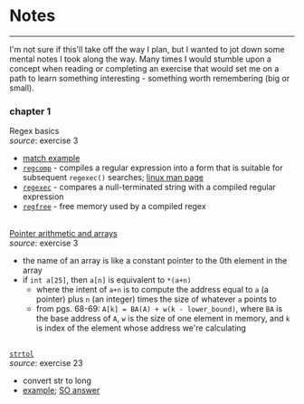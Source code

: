 # Notes
<hr>
I'm not sure if this'll take off the way I plan, but I wanted to jot down some mental notes I took along the way. Many times I would stumble upon a concept when reading or completing an exercise that would set me on a path to learn something interesting - something worth remembering (big or small).

### chapter 1

Regex basics<br>
_source_: exercise 3<br>
* [match example](https://www.quora.com/How-do-I-use-regular-expressions-in-the-C-programming-language)<br>
* [`regcomp`](http://pubs.opengroup.org/onlinepubs/7908799/xsh/regcomp.html) - compiles a regular expression into a form that is suitable for subsequent `regexec()` searches; [linux man page](https://linux.die.net/man/3/regcomp)<br>
* [`regexec`](https://www.mkssoftware.com/docs/man3/regexec.3.asp) - compares a null-terminated string with a compiled regular expression<br>
* [`regfree`](https://www.gnu.org/software/libc/manual/html_node/Regexp-Cleanup.html) - free memory used by a compiled regex<br><br>

[Pointer arithmetic and arrays](http://www.cs.yale.edu/homes/aspnes/pinewiki/C(2f)Pointers.html)<br>
_source_: exercise 3<br>
* the name of an array is like a constant pointer to the 0th element in the array<br>
* if `int a[25]`, then `a[n]` is equivalent to `*(a+n)`<br>
    * where the intent of `a+n` is to compute the address equal to `a` (a pointer) plus `n` (an integer) times the size of whatever `a` points to
    * from pgs. 68-69: `A[k] = BA(A) + w(k - lower_bound)`, where `BA` is the base address of `A`, `w` is the size of one element in memory, and `k` is index of the element whose address we're calculating<br><br>

[`strtol`](https://en.cppreference.com/w/c/string/byte/strtol)<br>
_source_: exercise 23<br>
* convert str to long
* [example](https://www.tutorialspoint.com/c_standard_library/c_function_strtol.htm); [SO answer](https://stackoverflow.com/a/7021750)
